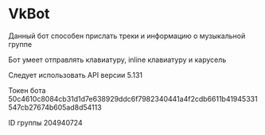 # VkBot
Данный бот способен прислать треки и информацию о музыкальной группе

Бот умеет отправлять клавиатуру, inline клавиатуру и карусель

Следует использовать API версии 5.131

Токен бота 50c4610c8084cb31d1d7e638929ddc6f7982340441a4f2cdb6611b41945331547cb27674b605ad8d54113

ID группы 204940724

